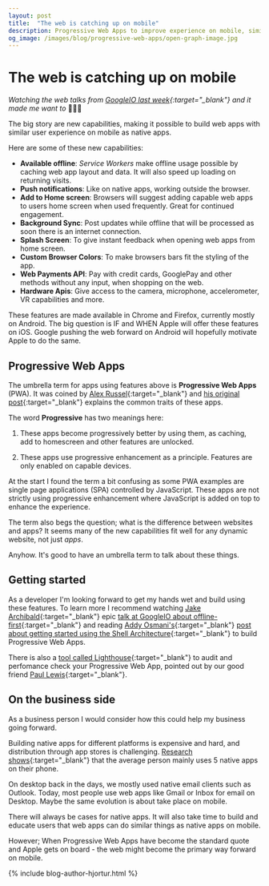 ```yaml
---
layout: post
title:  "The web is catching up on mobile"
description: Progressive Web Apps to improve experience on mobile, similar to native apps.
og_image: /images/blog/progressive-web-apps/open-graph-image.jpg
---
```


# The web is catching up on mobile

*Watching the web talks from [GoogleIO last week](https://events.google.com/io2016/){:target="_blank"} and it made me want to* 👏👏👏

The big story are new capabilities, making it possible to build web apps with similar user experience on mobile as native apps.

Here are some of these new capabilities:

* **Available offline**: *Service Workers* make offline usage possible by caching web app layout and data. It will also speed up loading on returning visits.
* **Push notifications**: Like on native apps, working outside the browser.
* **Add to Home screen**: Browsers will suggest adding capable web apps to users home screen when used frequently. Great for continued engagement.
* **Background Sync**: Post updates while offline that will be processed as soon there is an internet connection.
* **Splash Screen**: To give instant feedback when opening web apps from home screen.
* **Custom Browser Colors**: To make browsers bars fit the styling of the app.
* **Web Payments API**: Pay with credit cards, GooglePay and other methods without any input, when shopping on the web.
* **Hardware Apis**: Give access to the camera, microphone, accelerometer, VR capabilities and more. 

These features are made available in Chrome and Firefox, currently mostly on Android. The big question is IF and WHEN Apple will offer these features on iOS. Google pushing the web forward on Android will hopefully motivate Apple to do the same.
 
## Progressive Web Apps

The umbrella term for apps using features above is **Progressive Web Apps** (PWA). It was coined by [Alex Russel](https://twitter.com/slightlylate){:target="_blank"} and [his original post](https://infrequently.org/2015/06/progressive-apps-escaping-tabs-without-losing-our-soul/){:target="_blank"} explains the common traits of these apps.

The word **Progressive** has two meanings here:

1. These apps become progressively better by using them, as caching, add to homescreen and other features are unlocked. 

2. These apps use progressive enhancement as a principle. Features are only enabled on capable devices.

At the start I found the term a bit confusing as some PWA examples are single page applications (SPA) controlled by JavaScript. These apps are not strictly using progressive enhancement where JavaScript is added on top to enhance the experience.

The term also begs the question; what is the difference between websites and apps? It seems many of the new capabilities fit well for any dynamic website, not just *apps*.

Anyhow. It's good to have an umbrella term to talk about these things.

## Getting started

As a developer I'm looking forward to get my hands wet and build using these features. To learn more I recommend watching [Jake Archibald](https://twitter.com/jaffathecake){:target="_blank"} epic [talk at GoogleIO about offline-first](https://www.youtube.com/watch?v=cmGr0RszHc8){:target="_blank"} and reading [Addy Osmani's](https://twitter.com/addyosmani){:target="_blank"} [post about getting started using the Shell Architecture](https://addyosmani.com/blog/getting-started-with-progressive-web-apps/){:target="_blank"} to build Progressive Web Apps. 

There is also a [tool called Lighthouse](https://github.com/googlechrome/lighthouse){:target="_blank"} to audit and perfomance check your Progressive Web App, pointed out by our good friend [Paul Lewis](https://aerotwist.com/){:target="_blank"}.

## On the business side

As a business person I would consider how this could help my business going forward. 

Building native apps for different platforms is expensive and hard, and distribution through app stores is challenging. [Research shows](http://techcrunch.com/2015/06/22/consumers-spend-85-of-time-on-smartphones-in-apps-but-only-5-apps-see-heavy-use/){:target="_blank"} that the average person mainly uses 5 native apps on their phone.

On desktop back in the days, we mostly used native email clients such as Outlook. Today, most people use web apps like Gmail or Inbox for email on Desktop. Maybe the same evolution is about take place on mobile.

There will always be cases for native apps. It will also take time to build and educate users that web apps can do similar things as native apps on mobile. 

However; When Progressive Web Apps have become the standard quote and Apple gets on board - the web might become the primary way forward on mobile. 

{% include blog-author-hjortur.html %}
